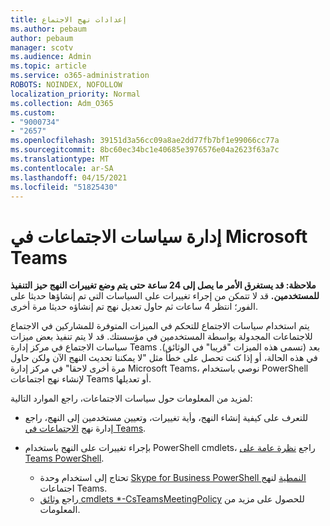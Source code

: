 ```yaml
---
title: إعدادات نهج الاجتماع
ms.author: pebaum
author: pebaum
manager: scotv
ms.audience: Admin
ms.topic: article
ms.service: o365-administration
ROBOTS: NOINDEX, NOFOLLOW
localization_priority: Normal
ms.collection: Adm_O365
ms.custom:
- "9000734"
- "2657"
ms.openlocfilehash: 39151d3a56cc09a8ae2dd77fb7bf1e99066cc77a
ms.sourcegitcommit: 8bc60ec34bc1e40685e3976576e04a2623f63a7c
ms.translationtype: MT
ms.contentlocale: ar-SA
ms.lasthandoff: 04/15/2021
ms.locfileid: "51825430"
---
```

# <a name="manage-meeting-policies-in-microsoft-teams"></a>إدارة سياسات الاجتماعات في Microsoft Teams

**ملاحظة: قد يستغرق الأمر ما يصل إلى 24 ساعة حتى يتم وضع تغييرات النهج حيز التنفيذ للمستخدمين.** قد لا تتمكن من إجراء تغييرات على السياسات التي تم إنشاؤها حديثا على الفور؛ انتظر 4 ساعات ثم حاول تعديل نهج تم إنشاؤه حديثا مرة أخرى.

يتم استخدام سياسات الاجتماع للتحكم في الميزات المتوفرة للمشاركين في الاجتماع للاجتماعات المجدولة بواسطة المستخدمين في مؤسستك. قد لا يتم تنفيذ بعض ميزات سياسات الاجتماع في مركز إدارة Teams بعد (تسمى هذه الميزات "قريبا" في الوثائق). في هذه الحالة، أو إذا كنت تحصل على خطأ مثل "لا يمكننا تحديث النهج الآن ولكن حاول مرة أخرى لاحقا" في مركز إدارة Microsoft Teams، نوصي باستخدام PowerShell لإنشاء نهج اجتماعات Teams أو تعديلها. 

لمزيد من المعلومات حول سياسات الاجتماعات، راجع الموارد التالية:

- للتعرف على كيفية إنشاء النهج، وأية تغييرات، وتعيين مستخدمين إلى النهج، راجع إدارة نهج [الاجتماعات في Teams](https://docs.microsoft.com/microsoftteams/meeting-policies-in-teams).

- بإجراء تغييرات على النهج باستخدام PowerShell cmdlets، راجع [نظرة عامة على Teams PowerShell](https://docs.microsoft.com/microsoftteams/teams-powershell-overview). 
    - تحتاج إلى استخدام وحدة [Skype for Business PowerShell النمطية](https://docs.microsoft.com/skypeforbusiness/set-up-your-computer-for-windows-powershell/download-and-install-the-skype-for-business-online-connector) لنهج اجتماعات Teams. 
    - راجع [وثائق cmdlets *-CsTeamsMeetingPolicy](https://docs.microsoft.com/search/?search=CsTeamsMeetingPolicy&view=skype-ps) للحصول على مزيد من المعلومات.

